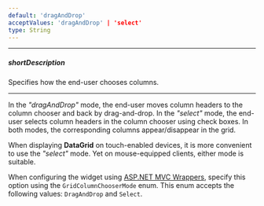 ```yaml
---
default: 'dragAndDrop'
acceptValues: 'dragAndDrop' | 'select'
type: String
---
```

---
##### shortDescription
Specifies how the end-user chooses columns.

---
In the *"dragAndDrop"* mode, the end-user moves column headers to the column chooser and back by drag-and-drop. In the *"select"* mode, the end-user selects column headers in the column chooser using check boxes. In both modes, the corresponding columns appear/disappear in the grid.

When displaying **DataGrid** on touch-enabled devices, it is more convenient to use the *"select"* mode. Yet on mouse-equipped clients, either mode is suitable.

When configuring the widget using [ASP.NET MVC Wrappers](/concepts/35%20ASP.NET%20MVC%20Wrappers/20%20Fundamentals '/Documentation/Guide/ASP.NET_MVC_Wrappers/Fundamentals/'), specify this option using the `GridColumnChooserMode` enum. This enum accepts the following values: `DragAndDrop` and `Select`.